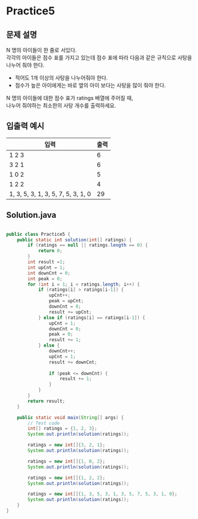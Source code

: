 Practice5
===

문제 설명
---

N 명의 아이들이 한 줄로 서있다.  
각각의 아이들은 점수 표를 가지고 있는데 점수 표에 따라 다음과 같은 규칙으로 사탕을 나누어 줘야 한다.

* 적어도 1개 이상의 사탕을 나누어줘야 한다.
* 점수가 높은 아이에게는 바로 옆의 아이 보다는 사탕을 많이 줘야 한다.

N 명의 아이들에 대한 점수 표가 ratings 배열에 주어질 때,  
나누어 줘야하는 최소한의 사탕 개수를 출력하세요.

입출력 예시
---

|입력|출력|
|---|---|
|1 2 3|6|
|3 2 1|6|
|1 0 2|5|
|1 2 2|4|
|1, 3, 5, 3, 1, 3, 5, 7, 5, 3, 1, 0|29|

## Solution.java
```java

public class Practice5 {
    public static int solution(int[] ratings) {
    	if (ratings == null || ratings.length == 0) {
    		return 0;
    	}
        int result =1;
        int upCnt = 1;
        int downCnt = 0;
        int peak = 0;
        for (int i = 1; i < ratings.length; i++) {
        	if (ratings[i] > ratings[i-1]) {
        		upCnt++;
        		peak = upCnt;
        		downCnt = 0;
        		result += upCnt;
        	} else if (ratings[i] == ratings[i-1]) {
        		upCnt = 1;
        		downCnt = 0;
        		peak = 0;
        		result += 1;
        	} else {
        		downCnt++;
        		upCnt = 1;
        		result += downCnt;
        		
        		if (peak <= downCnt) {
        			result += 1;
        		}
        	}
        }
        return result;
    }

    public static void main(String[] args) {
        // Test code
        int[] ratings = {1, 2, 3};
        System.out.println(solution(ratings));

        ratings = new int[]{3, 2, 1};
        System.out.println(solution(ratings));

        ratings = new int[]{1, 0, 2};
        System.out.println(solution(ratings));

        ratings = new int[]{1, 2, 2};
        System.out.println(solution(ratings));

        ratings = new int[]{1, 3, 5, 3, 1, 3, 5, 7, 5, 3, 1, 0};
        System.out.println(solution(ratings));
    }
}
```
